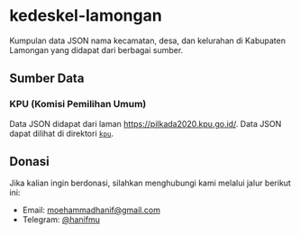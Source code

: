# kedeskel-lamongan

Kumpulan data JSON nama kecamatan, desa, dan kelurahan di Kabupaten Lamongan yang didapat dari berbagai sumber.

## Sumber Data

### KPU (Komisi Pemilihan Umum)

Data JSON didapat dari laman https://pilkada2020.kpu.go.id/. Data JSON dapat dilihat di direktori [`kpu`](https://github.com/muhammadhanif/kedeskel-lamongan/tree/main/kpu).

## Donasi

Jika kalian ingin berdonasi, silahkan menghubungi kami melalui jalur berikut ini:

- Email: moehammadhanif@gmail.com
- Telegram: [@hanifmu](https://t.me/hanifmu)
